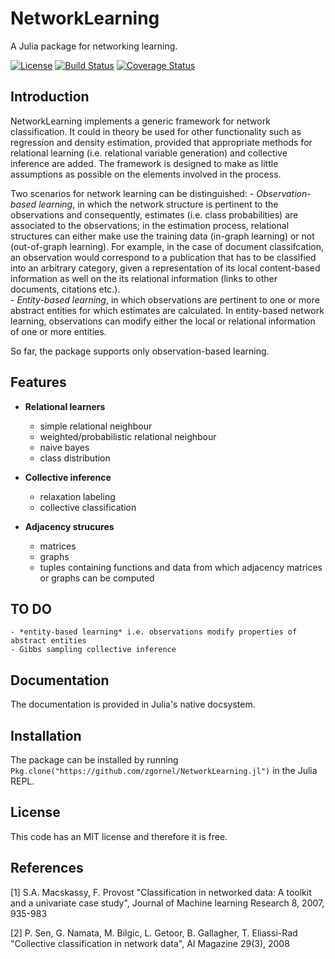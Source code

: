# NetworkLearning

A Julia package for networking learning.

[![License](http://img.shields.io/badge/license-MIT-brightgreen.svg?style=flat)](LICENSE.md) 
[![Build Status](https://travis-ci.org/zgornel/NetworkLearning.jl.svg?branch=master)](https://travis-ci.org/zgornel/NetworkLearning.jl) 
[![Coverage Status](https://coveralls.io/repos/github/zgornel/NetworkLearning.jl/badge.svg?branch=master)](https://coveralls.io/github/zgornel/NetworkLearning.jl?branch=master)

## Introduction

NetworkLearning implements a generic framework for network classification. It could in theory be used for other functionality such as regression and density estimation,
provided that appropriate methods for relational learning (i.e. relational variable generation) and collective inference are added. The framework is designed to make as little assumptions as possible on the elements involved in the process.  

Two scenarios for network learning can be distinguished:
	- *Observation-based learning*, in which the network structure is pertinent to the observations and consequently, estimates (i.e. class probabilities) are associated to the observations; in the estimation process, relational structures can either make use the training data (in-graph learning) or not (out-of-graph learning). For example, in the case of document classifcation, an observation would correspond to a publication that has to be classified into an arbitrary category, given a representation of its local content-based information as well on the its relational information (links to other documents, citations etc.).  
	- *Entity-based learning*, in which observations are pertinent to one or more abstract entities for which estimates are calculated. In entity-based network learning, observations can modify either the local or relational information of one or more entities.

So far, the package supports only observation-based learning.



## Features

- **Relational learners**
	- simple relational neighbour
	- weighted/probabilistic relational neighbour
	- naive bayes
	- class distribution

- **Collective inference**
	- relaxation labeling
	- collective classification

- **Adjacency strucures**
	- matrices
	- graphs
	- tuples containing functions and data from which adjacency matrices or graphs can be computed



## TO DO
	- *entity-based learning* i.e. observations modify properties of abstract entities
	- Gibbs sampling collective inference



## Documentation

The documentation is provided in Julia's native docsystem. 



## Installation

The package can be installed by running `Pkg.clone("https://github.com/zgornel/NetworkLearning.jl")` in the Julia REPL.



## License

This code has an MIT license and therefore it is free.



## References
[1] S.A. Macskassy, F. Provost "Classification in networked data: A toolkit and a univariate case study", Journal of Machine learning Research 8, 2007, 935-983

[2] P. Sen, G. Namata, M. Bilgic, L. Getoor, B. Gallagher, T. Eliassi-Rad "Collective classification in network data", AI Magazine 29(3), 2008
